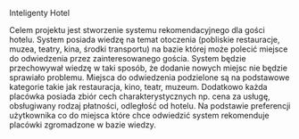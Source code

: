 Inteligenty Hotel

Celem projektu jest stworzenie systemu rekomendacyjnego dla gości hotelu. System posiada wiedzę na temat otoczenia (pobliskie restauracje, muzea, teatry, kina, środki transportu) na bazie której może polecić miejsce do odwiedzenia przez zainteresowanego gościa. System będzie przechowywał wiedzę w taki sposób, że dodanie nowych miejsc nie będzie sprawiało problemu. Miejsca do odwiedzenia podzielone są na podstawowe kategorie takie jak restauracja, kino, teatr, muzeum. Dodatkowo każda placówka posiada zbiór cech charakterystycznych np. cena za usługę, obsługiwany rodzaj płatności, odległość od hotelu. Na podstawie preferencji użytkownika co do miejsca które chce odwiedzić system rekomenduje placówki zgromadzone w bazie wiedzy.
